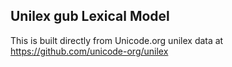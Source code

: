 Unilex gub Lexical Model
----------------------

This is built directly from Unicode.org unilex data at
https://github.com/unicode-org/unilex

